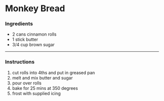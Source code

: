 # Monkey Bread

### Ingredients

- 2 cans cinnamon rolls
- 1 stick butter
- 3/4 cup brown sugar

***************
  
### Instructions

1. cut rolls into 4ths and put in greased pan
2. melt and mix butter and sugar
3. pour over rolls
4. bake for 25 mins at 350 degrees
5. frost with supplied icing
